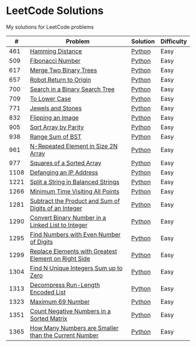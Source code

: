 # LeetCode Solutions
My solutions for LeetCode problems

|#|Problem|Solution|Difficulty|
|-|-------|--------|----------|
|461|[Hamming Distance](https://leetcode.com/problems/hamming-distance/)|[Python](./python/problem-461.py)|Easy|
|509|[Fibonacci Number](https://leetcode.com/problems/fibonacci-number/)|[Python](./python/problem-509.py)|Easy|
|617|[Merge Two Binary Trees](https://leetcode.com/problems/merge-two-binary-trees/)|[Python](./python/problem-617.py)|Easy|
|657|[Robot Return to Origin](https://leetcode.com/problems/robot-return-to-origin/)|[Python](./python/problem-657.py)|Easy|
|700|[Search in a Binary Search Tree](https://leetcode.com/problems/search-in-a-binary-search-tree/)|[Python](./python/problem-700.py)|Easy|
|709|[To Lower Case](https://leetcode.com/problems/to-lower-case/)|[Python](./python/problem-709.py)|Easy|
|771|[Jewels and Stones](https://leetcode.com/problems/jewels-and-stones/)|[Python](./python/problem-771.py)|Easy|
|832|[Flipping an Image](https://leetcode.com/problems/flipping-an-image/)|[Python](./python/problem-832.py)|Easy|
|905|[Sort Array by Parity](https://leetcode.com/problems/sort-array-by-parity/)|[Python](./python/problem-905.py)|Easy|
|938|[Range Sum of BST](https://leetcode.com/problems/range-sum-of-bst/)|[Python](./python/problem-938.py)|Easy|
|961|[N-Repeated Element in Size 2N Array](https://leetcode.com/problems/n-repeated-element-in-size-2n-array/)|[Python](./python/problem-961.py)|Easy|
|977|[Squares of a Sorted Array](https://leetcode.com/problems/squares-of-a-sorted-array/)|[Python](./python/problem-977.py)|Easy|
|1108|[Defanging an IP Address](https://leetcode.com/problems/defanging-an-ip-address/)|[Python](./python/problem-1108.py)|Easy|
|1221|[Split a String in Balanced Strings](https://leetcode.com/problems/split-a-string-in-balanced-strings/)|[Python](./python/problem-1221.py)|Easy|
|1266|[Minimum Time Visiting All Points](https://leetcode.com/problems/minimum-time-visiting-all-points/)|[Python](./python/problem-1266.py)|Easy|
|1281|[Subtract the Product and Sum of Digits of an Integer](https://leetcode.com/problems/subtract-the-product-and-sum-of-digits-of-an-integer/)|[Python](./python/problem-1281.py)|Easy|
|1290|[Convert Binary Number in a Linked List to Integer](https://leetcode.com/problems/convert-binary-number-in-a-linked-list-to-integer/)|[Python](./python/problem-1290.py)|Easy|
|1295|[Find Numbers with Even Number of Digits](https://leetcode.com/problems/find-numbers-with-even-number-of-digits/)|[Python](./python/problem-1295.py)|Easy|
|1299|[Replace Elements with Greatest Element on Right Side](https://leetcode.com/problems/replace-elements-with-greatest-element-on-right-side/)|[Python](./python/problem-1299.py)|Easy|
|1304|[Find N Unique Integers Sum up to Zero](https://leetcode.com/problems/find-n-unique-integers-sum-up-to-zero/)|[Python](./python/problem-1304.py)|Easy|
|1313|[Decompress Run-Length Encoded List](https://leetcode.com/problems/decompress-run-length-encoded-list/)|[Python](./python/problem-1313.py)|Easy|
|1323|[Maximum 69 Number](https://leetcode.com/problems/maximum-69-number/)|[Python](./python/problem-1323.py)|Easy|
|1351|[Count Negative Numbers in a Sorted Matrix](https://leetcode.com/problems/count-negative-numbers-in-a-sorted-matrix/)|[Python](./python/problem-1351.py)|Easy|
|1365|[How Many Numbers are Smaller than the Current Number](https://leetcode.com/problems/how-many-numbers-are-smaller-than-the-current-number/)|[Python](./python/problem-1365.py)|Easy|